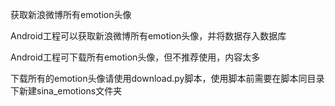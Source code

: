 获取新浪微博所有emotion头像

Android工程可以获取新浪微博所有emotion头像，并将数据存入数据库

Android工程可下载所有emotion头像，但不推荐使用，内容太多

下载所有的emotion头像请使用download.py脚本，使用脚本前需要在脚本同目录下新建sina_emotions文件夹